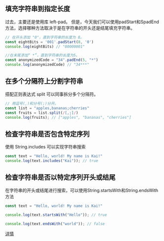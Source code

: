 ## 填充字符串到指定长度
过去，主要还是使用库 left-pad。 但是，今天我们可以使用padStart和SpadEnd方法，选择哪种方法取决于是在字符串的开头还是结尾填充字符串。

```js
// 在开头添加 "0"，直到字符串的长度为 8。
const eightBits = '001'.padStart(8, '0')
console.log(eightBits) // "00000001"

//在末尾添加“ *”，直到字符串的长度为5。
const anonymizedCode = "34".padEnd(5, "*")
console.log(anonymizedCode) // "34***"
```

## 在多个分隔符上分割字符串
搭配正则表达式 split 可以同事拆分多个分隔符。

```js
// 用逗号(,)和分号(;)分开。
const list = "apples,bananas;cherries"
const fruits = list.split(/[,;]/)
console.log(fruits); // ["apples", "bananas", "cherries"]
```

## 检查字符串是否包含特定序列
使用 String.includes 可以实现字符串搜索
```js
const text = "Hello, world! My name is Kai!"
console.log(text.includes("Kai")); // true
```

## 检查字符串是否以特定序列开头或结尾
在字符串的开头或结尾进行搜索，可以使用String.startsWith和String.endsWith方法
```js
const text = "Hello, world! My name is Kai!"

console.log(text.startsWith("Hello")); // true

console.log(text.endsWith("world")); // false
```
[详情](https://segmentfault.com/a/1190000038542256)
